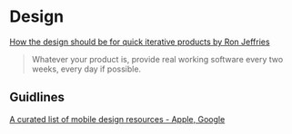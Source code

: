 # Design

[How the design should be for quick iterative products by Ron Jeffries](https://ronjeffries.com/articles/019-01ff/incremental/)

> Whatever your product is, provide real working software every two weeks, every day if possible.

## Guidlines

[A curated list of mobile design resources - Apple, Google](https://learnmobile.design/)

